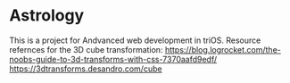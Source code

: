 # Astrology

This is a project for Andvanced web development in triOS.
Resource refernces for the 3D cube transformation:
https://blog.logrocket.com/the-noobs-guide-to-3d-transforms-with-css-7370aafd9edf/
https://3dtransforms.desandro.com/cube
